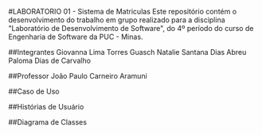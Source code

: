 #LABORATORIO 01 - Sistema de Matriculas
Este repositório contém o desenvolvimento do trabalho em grupo realizado para a disciplina "Laboratório de Desenvolvimento de Software", do 4º período do curso de Engenharia de Software da PUC - Minas.

##Integrantes
Giovanna Lima Torres Guasch
Natalie Santana Dias Abreu
Paloma Dias de Carvalho

##Professor
João Paulo Carneiro Aramuni

##Caso de Uso


##Histórias de Usuário


##Diagrama de Classes
